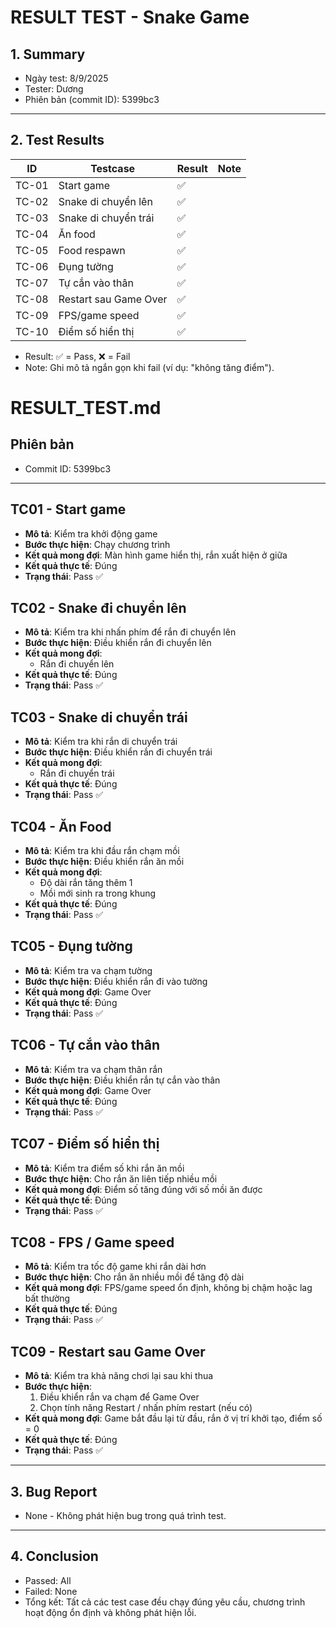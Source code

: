 # RESULT TEST - Snake Game

## 1. Summary
- Ngày test: 8/9/2025
- Tester: Dương
- Phiên bản (commit ID): 5399bc3

---

## 2. Test Results

| ID    | Testcase               | Result | Note |
|-------|------------------------|--------|------|
| TC-01 | Start game             |   ✅   |      |
| TC-02 | Snake di chuyển lên    |   ✅   |      |
| TC-03 | Snake di chuyển trái   |   ✅   |      |
| TC-04 | Ăn food                |   ✅   |      |
| TC-05 | Food respawn           |   ✅   |      |
| TC-06 | Đụng tường             |   ✅   |      |
| TC-07 | Tự cắn vào thân        |   ✅   |      |
| TC-08 | Restart sau Game Over  |   ✅   |      |
| TC-09 | FPS/game speed         |   ✅   |      |
| TC-10 | Điểm số hiển thị       |   ✅   |      |

- Result: ✅ = Pass, ❌ = Fail  
- Note: Ghi mô tả ngắn gọn khi fail (ví dụ: "không tăng điểm").  

# RESULT_TEST.md

## Phiên bản
- Commit ID: 5399bc3

---

## TC01 - Start game
- **Mô tả**: Kiểm tra khởi động game
- **Bước thực hiện**: Chạy chương trình
- **Kết quả mong đợi**: Màn hình game hiển thị, rắn xuất hiện ở giữa
- **Kết quả thực tế**: Đúng
- **Trạng thái**: Pass ✅

## TC02 - Snake đi chuyển lên
- **Mô tả**: Kiểm tra khi nhấn phím để rắn đi chuyển lên
- **Bước thực hiện**: Điều khiển rắn đi chuyển lên
- **Kết quả mong đợi**:
  - Rắn đi chuyển lên
- **Kết quả thực tế**: Đúng
- **Trạng thái**: Pass ✅

## TC03 - Snake di chuyển trái
- **Mô tả**: Kiểm tra khi rắn di chuyển trái
- **Bước thực hiện**: Điều khiển rắn đi chuyển trái
- **Kết quả mong đợi**:
  - Rắn đi chuyển trái
- **Kết quả thực tế**: Đúng
- **Trạng thái**: Pass ✅

## TC04 - Ăn Food
- **Mô tả**: Kiểm tra khi đầu rắn chạm mồi
- **Bước thực hiện**: Điều khiển rắn ăn mồi
- **Kết quả mong đợi**:
  - Độ dài rắn tăng thêm 1
  - Mồi mới sinh ra trong khung
- **Kết quả thực tế**: Đúng
- **Trạng thái**: Pass ✅

## TC05 - Đụng tường
- **Mô tả**: Kiểm tra va chạm tường
- **Bước thực hiện**: Điều khiển rắn đi vào tường
- **Kết quả mong đợi**: Game Over
- **Kết quả thực tế**: Đúng
- **Trạng thái**: Pass ✅

## TC06 - Tự cắn vào thân
- **Mô tả**: Kiểm tra va chạm thân rắn
- **Bước thực hiện**: Điều khiển rắn tự cắn vào thân
- **Kết quả mong đợi**: Game Over
- **Kết quả thực tế**: Đúng
- **Trạng thái**: Pass ✅

## TC07 - Điểm số hiển thị
- **Mô tả**: Kiểm tra điểm số khi rắn ăn mồi
- **Bước thực hiện**: Cho rắn ăn liên tiếp nhiều mồi
- **Kết quả mong đợi**: Điểm số tăng đúng với số mồi ăn được
- **Kết quả thực tế**: Đúng
- **Trạng thái**: Pass ✅

## TC08 - FPS / Game speed
- **Mô tả**: Kiểm tra tốc độ game khi rắn dài hơn
- **Bước thực hiện**: Cho rắn ăn nhiều mồi để tăng độ dài
- **Kết quả mong đợi**: FPS/game speed ổn định, không bị chậm hoặc lag bất thường
- **Kết quả thực tế**: Đúng
- **Trạng thái**: Pass ✅

## TC09 - Restart sau Game Over
- **Mô tả**: Kiểm tra khả năng chơi lại sau khi thua
- **Bước thực hiện**: 
  1. Điều khiển rắn va chạm để Game Over  
  2. Chọn tính năng Restart / nhấn phím restart (nếu có)  
- **Kết quả mong đợi**: Game bắt đầu lại từ đầu, rắn ở vị trí khởi tạo, điểm số = 0
- **Kết quả thực tế**: Đúng
- **Trạng thái**: Pass ✅

---

## 3. Bug Report
- None - Không phát hiện bug trong quá trình test.

---

## 4. Conclusion
- Passed: All
- Failed: None
- Tổng kết: Tất cả các test case đều chạy đúng yêu cầu, chương trình hoạt động ổn định và không phát hiện lỗi.
